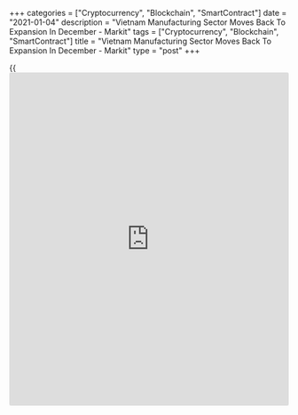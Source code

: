 +++
categories = ["Cryptocurrency", "Blockchain", "SmartContract"]
date = "2021-01-04"
description = "Vietnam Manufacturing Sector Moves Back To Expansion In December - Markit"
tags = ["Cryptocurrency", "Blockchain", "SmartContract"]
title = "Vietnam Manufacturing Sector Moves Back To Expansion In December - Markit"
type = "post"
+++

{{<iframe id="large-banner" src="https://www.bounty.group/#slide=25.0" width="100%" height="600" scrolling="no" style="border: 0px solid rgb(216, 221, 230); border-radius: 3px;">}}

The manufacturing sector in Vietnam climbed back into expansion
territory in December, the latest survey from market Economics revealed
on Monday with a manufacturing PMI score of 51.7.

That's up from November and it moves above the boom-or-bust line of 50
that separates expansion from contraction.

Individually, a sharper rise in new orders supported an increase in
production. Supplier delivery times lengthened markedly, and December
saw the fastest rise in input costs since June 2018.

Rising production and expanded workforce numbers meant that firms were
able to reduce backlogs of work, and to the greatest extent since
August.

For comments and feedback [contact](https://www.playgroundfx.com/contact/): editorial@rtt[news](https://www.letsplayfx.com/blog/forex-news-website/).com

[Economic News][1]

 **What parts of the world are seeing the best (and worst) economic
performances lately? Click[here][2] to check out our [Econ Scorecard][2]
and find out! See up-to-the-moment [ranking](https://www.playgroundfx.com/blog/crypto-exchange-ranking/)s for the best and worst
performers in [GDP][3], [unemployment rate][4], [inflation][2] and much
more.**

   1. www.rtt[news](https://www.letsplayfx.com/blog/forex-news-website/).com/Content/EconomicNews.aspx
   2. www.rtt[news](https://www.letsplayfx.com/blog/forex-news-website/).com/economic-scorecard/world-rank/CPI/highest-performance.aspx
   3. www.rtt[news](https://www.letsplayfx.com/blog/forex-news-website/).com/economic-scorecard/world-rank/GDP/highest-performance.aspx
   4. www.rtt[news](https://www.letsplayfx.com/blog/forex-news-website/).com/economic-scorecard/world-rank/unemployment-rate/lowest-performance.aspx